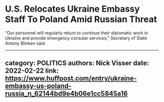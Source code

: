 # U.S. Relocates Ukraine Embassy Staff To Poland Amid Russian Threat

“Our personnel will regularly return to continue their diplomatic work in Ukraine and provide emergency consular services," Secretary of State Antony Blinken said.

---
category: POLITICS
authors: Nick Visser
date: 2022-02-22
link: https://www.huffpost.com/entry/ukraine-embassy-us-poland-russia_n_62144bd9e4b06e1cc5845a16
---
